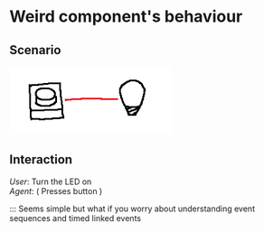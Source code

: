 # Weird component's behaviour

## Scenario
![Image](../IMGS/1.png)

## Interaction
*User*: Turn the LED on  
*Agent*: ( Presses button )

::: Seems simple but what if you worry about understanding event sequences and timed linked events